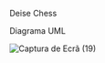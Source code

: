 Deise Chess

Diagrama UML

![Captura de Ecrã (19)](https://github.com/AlcantraNetoM/LP2_a22209870/assets/126702437/fb32e8ae-568f-45ec-affd-8ab69a51f433)
